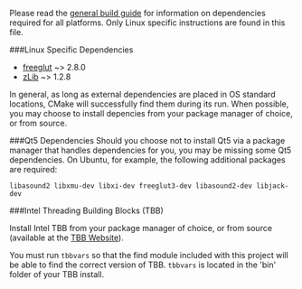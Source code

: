 Please read the [general build guide](BUILD.md) for information on dependencies required for all platforms. Only Linux specific instructions are found in this file. 

###Linux Specific Dependencies
* [freeglut](http://freeglut.sourceforge.net/) ~> 2.8.0
* [zLib](http://www.zlib.net/) ~> 1.2.8

In general, as long as external dependencies are placed in OS standard locations, CMake will successfully find them during its run. When possible, you may choose to install depencies from your package manager of choice, or from source.

###Qt5 Dependencies
Should you choose not to install Qt5 via a package manager that handles dependencies for you, you may be missing some Qt5 dependencies. On Ubuntu, for example, the following additional packages are required:

    libasound2 libxmu-dev libxi-dev freeglut3-dev libasound2-dev libjack-dev

###Intel Threading Building Blocks (TBB)

Install Intel TBB from your package manager of choice, or from source (available at the [TBB Website](https://www.threadingbuildingblocks.org/)).

You must run `tbbvars` so that the find module included with this project will be able to find the correct version of TBB. `tbbvars` is located in the 'bin' folder of your TBB install.